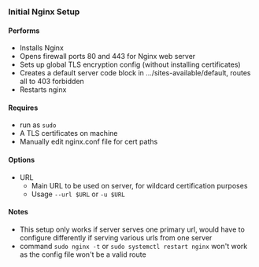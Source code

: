 ### Initial Nginx Setup

#### Performs
- Installs Nginx
- Opens firewall ports 80 and 443 for Nginx web server
- Sets up global TLS encryption config (without installing certificates)
- Creates a default server code block in .../sites-available/default, routes all to 403 forbidden
- Restarts nginx

#### Requires
- run as `sudo`
- A TLS certificates on machine
- Manually edit nginx.conf file for cert paths

#### Options
- URL
    - Main URL to be used on server, for wildcard certification purposes 
  - Usage `--url $URL` or `-u $URL`

#### Notes
- This setup only works if server serves one primary url, would have to configure differently if serving various urls from one server
- command `sudo nginx -t` or `sudo systemctl restart nginx` won't work as the config file won't be a valid route
